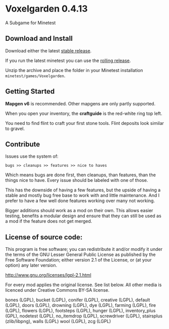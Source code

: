 Voxelgarden 0.4.13
==================

A Subgame for Minetest


Download and Install
--------------------

Download either the latest [stable release](https://github.com/CasimirKaPazi/Voxelgarden/archive/master.zip).

If you run the latest minetest you can use the [rolling release](https://github.com/CasimirKaPazi/Voxelgarden/archive/master.zip).

Unzip the archive and place the folder in your Minetest installation ```minetest/games/Voxelgarden```.


Getting Started
---------------

**Mapgen v6** is recommended. Other mapgens are only partly supported.

When you open your inventory, the **craftguide** is the red-white ring top left.

You need to find flint to craft your first stone tools. Flint deposits look similar to gravel.


Contribute
----------

Issues use the system of:

    bugs >> cleanups >> features >> nice to haves

Which means bugs are done first, then cleanups, than features, than the things nice to have. Every issue should be labeled with one of those.

This has the downside of having a few features, but the upside of having a stable and mostly bug free base to work with and little maintenance. And I prefer to have a few well done features working over many not working.

Bigger additions should work as a mod on their own. This allows easier testing, benefits a modular design and ensure that they can still be used as a mod if the feature does not get merged.


License of source code:
-----------------------

This program is free software; you can redistribute it and/or modify
it under the terms of the GNU Lesser General Public License as published by
the Free Software Foundation; either version 2.1 of the License, or
(at your option) any later version.

http://www.gnu.org/licenses/lgpl-2.1.html

For every mod applies the original license. See list below.
All other media is licenced under Creative Commons BY-SA license.

bones (LGPL), bucket (LGPL), conifer (LGPL), creative (LGPL), default (LGPL), doors (LGPL), drowning (LGPL), dye (LGPL), farming (LGPL), fire (LGPL), flowers (LGPL), footsteps (LGPL), hunger (LGPL), inventory_plus (GPL), nodetest (LGPL), no_itemdrop (LGPL), screwdriver (LGPL), stairsplus (zlib/libpng), walls (LGPL) wool (LGPL), zcg (LGPL)
